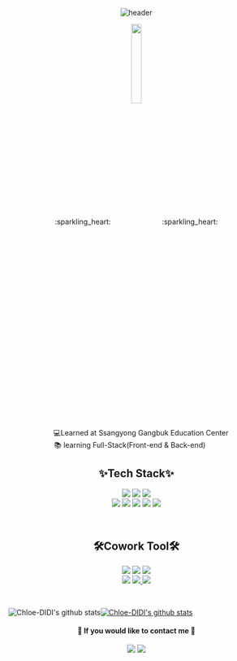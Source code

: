 <!--
### Hi there 👋

**zneee9032** is a ✨ _special_ ✨ repository because its `README.md` (this file) appears on your GitHub profile.

Here are some ideas to get you started:

- 🔭 I’m currently working on ...
- 🌱 I’m currently learning ...
- 👯 I’m looking to collaborate on ...
- 🤔 I’m looking for help with ...
- 💬 Ask me about ...
- 📫 How to reach me: ...
- 😄 Pronouns: ...
- ⚡ Fun fact: ... test dd
-->

<!-- Hello! I'm DaJeong  대문 -->
<div align=center>
 
![header](https://capsule-render.vercel.app/api?type=waving&color=0:FF80DE,50:6EBBD6,100:F5E425&height=200&section=header&text=Hello!%20I'm%20DaJeong&fontColor=ffffff&fontAlignY=40&fontSize=70)
 
</div>

<!-- 내가 한 만큼 프로젝트 퍼센트 나타내 주는 것 → 안하기로-->
<!--
[![Repository Card](https://widget.realdeveloper.pro/api/card?user=Chloe-DIDI&repo=final_Seolo)](https://github.com/Final-Project-Team2/final_Seolo)
-->

<!-- 얼굴 이모지 이미지 사진 Face pic -->
<p align="center">:sparkling_heart:<img src="https://user-images.githubusercontent.com/88278017/149611761-9ad6e497-6df7-408e-a97f-ad38f0fad81a.png" width="20%" height="20%" align="center"/>:sparkling_heart:</p>
<!--
💻I majored in Management Information Systems<br/>
🏫Learned at Ssangyong Gangbuk Education Center<br/>
📚 learning Full-Stack(WEB front-end & back-end)
<div align=right>
 
[![Hits](https://hits.seeyoufarm.com/api/count/incr/badge.svg?url=https%3A%2F%2Fgithub.com%2FChloe-DIDI%2FChloe-DIDI&count_bg=%23D2A6CA&title_bg=%23CACACA&icon=&icon_color=%23A4A4A4&title=hits&edge_flat=false?)](https://hits.seeyoufarm.com)

</div>
-->

<!--
<div align=right>
 
[![Hits](https://hits.seeyoufarm.com/api/count/incr/badge.svg?url=https%3A%2F%2Fgithub.com%2FChloe-DIDI%2FChloe-DIDI&count_bg=%23D2A6CA&title_bg=%23CACACA&icon=&icon_color=%23A4A4A4&title=hits&edge_flat=false?)](https://hits.seeyoufarm.com)

</div>
-->
<div align=center>
<!--
💻I majored in Management Information Systems<br/>-->
&emsp;&nbsp;💻Learned at Ssangyong Gangbuk Education Center<br/>
📚 learning Full-Stack(Front-end & Back-end)&emsp;&nbsp;&nbsp;&nbsp;
</div>


<h2 align="center" >✨Tech Stack✨</h2>

<!-- 스킬 작성 -->
<p align=center>
<a href="https://www.w3.org/html/" target="_blank"><img src="https://img.shields.io/badge/HTML5-E34F26?style=flat-square&logo=HTML5&logoColor=white"/></a> 
<a href="https://www.w3.org/Style/CSS/" target="_blank"><img src="https://img.shields.io/badge/CSS3-1572B6?style=flat-square&logo=CSS3&logoColor=white"/></a> 
<a href="https://getbootstrap.com/" target="_blank"><img src="https://img.shields.io/badge/Bootstrap-7952B3?style=flat-square&logo=Bootstrap&logoColor=white"/></a>
<br/>
<a href="https://www.java.com/" target="_blank"><img src="https://img.shields.io/badge/Java-007396?style=flat-square&logo=Java&logoColor=white"/></a> 
<a href="https://www.oracle.com/kr/index.html" target="_blank"><img src="https://img.shields.io/badge/Oracle-F80000?style=flat-square&logo=Oracle&logoColor=white"/></a> 
<a href="https://www.javascript.com/" target="_blank"><img src="https://img.shields.io/badge/JavaScript-F7DF1E?style=flat-square&logo=JavaScript&logoColor=white"/></a>
<a href="https://jquery.com/" target="_blank"><img src="https://img.shields.io/badge/jQuery-0769AD?style=flat-square&logo=jQuery&logoColor=white"/></a>
<a href="https://spring.io/" target="_blank"><img src="https://img.shields.io/badge/Spring-6DB33F?style=flat-square&logo=Spring&logoColor=white"/></a>
</p>
<br/>
<h2 align="center">🛠Cowork Tool🛠</h2>
<p align=center>
<a href="https://github.com/" target="_blank"><img src="https://img.shields.io/badge/GitHub-181717?style=flat-square&logo=GitHub&logoColor=white"/></a>
<a href="https://Sourcetree.com/" target="_blank"><img src="https://img.shields.io/badge/Sourcetree-0052CC?style=flat-square&logo=Sourcetree&logoColor=white"/></a>
<a href="https://figma.com/" target="_blank"><img src="https://img.shields.io/badge/Figma-EF2D5E?style=flat-square&logo=Figma&logoColor=white"/></a>
<br/>
<a href="https://Notion.com/" target="_blank"><img src="https://img.shields.io/badge/Notion-FECC00?style=flat-square&logo=Notion&logoColor=white"/></a>
<a href="https://www.google.com/drive/" target="_blank"><img src="https://img.shields.io/badge/Google Drive-4285F4?style=flat-square&logo=Google Drive&logoColor=white"/>
<a href="https://aws.amazon.com/" target="_blank"><img src="https://img.shields.io/badge/Amazon AWS-02456C?style=flat-square&logo=Amazon AWS&logoColor=white"/>
</a>
 </p>
 

<!-- 스킬 작성 -->
<!-- 포트폴리오
### ✡ Skills
<a href="여기에 주소 넣기" target="_blank"><img src="https://img.shields.io/badge/Portfolio-683D87?style=flat-square&logo=Notion&logoColor=white"/></a>
-->
 
<br>

![Chloe-DIDI's github stats](https://github-readme-stats.vercel.app/api?username=Chloe-DIDI&show_icons=true&theme=buefy)[![Chloe-DIDI's github stats](https://github-readme-stats.vercel.app/api/top-langs/?username=Chloe-DIDI&show_icons=true&hide_border=true&title_color=004386&icon_color=004386&layout=compact)](https://github.com/Chloe-DIDI)

<!-- 이메일 컨텍 -->

<h4 align=center>📧 If you would like to contact me 📧</h4>
<p align=center>
<a href="mailto:chloeedev@gmail.com" target="_blank"><img src="https://img.shields.io/badge/Gmail-EA4335?style=flat-square&logo=Gmail&logoColor=white&link=mailto:chloeedev@gmail.com"/></a>
<a href="mailto:chelll1@naver.com" target="_blank"><img src="https://img.shields.io/badge/Naver-03C75A?style=flat-square&logo=Naver&logoColor=white&link=mailto:chelll1@naver.com"/></a>
</p>


 
